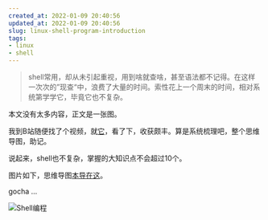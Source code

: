 ```yaml
---
created_at: 2022-01-09 20:40:56
updated_at: 2022-01-09 20:40:56
slug: linux-shell-program-introduction
tags:
- linux
- shell
---
```


> shell常用，却从未引起重视，用到啥就查啥，甚至语法都不记得。在这样一次次的”现查“中，浪费了大量的时间。索性花上一个周末的时间，相对系统第学学它，毕竟它也不复杂。

本文没有太多内容，正文是一张图。

我到B站随便找了个视频，就[它](https://www.bilibili.com/video/BV1sq4y1K7nM)，看了下，收获颇丰。算是系统梳理吧，整个思维导图，助记。

<!--more-->

说起来，shell也不复杂，掌握的大知识点不会超过10个。

图片如下，思维导图[本导在这](https://www.processon.com/view/link/61dada8de0b34d1be7e4ffad)。

gocha ...

![Shell编程](https://gdz.oss-cn-shenzhen.aliyuncs.com/local/Shell%E7%BC%96%E7%A8%8B.png)
